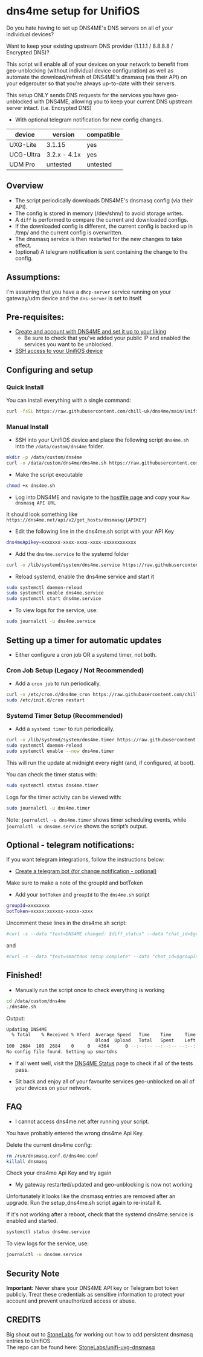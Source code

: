 # dns4me setup for UnifiOS

Do you hate having to set up DNS4ME's DNS servers on all of your individual devices?

Want to keep your existing upstream DNS provider (1.1.1.1 / 8.8.8.8 / Encrypted DNS)?

This script will enable all of your devices on your network to benefit from geo-unblocking (without individual device configuration) as well as
 automate the download/refresh of DNS4ME's dnsmasq (via their API) on your edgerouter so that you're always up-to-date with their servers.
 
 This setup ONLY sends DNS requests for the services you have geo-unblocked with DNS4ME, allowing you to keep your current DNS upstream server intact. (i.e. Encrypted DNS)

+ With optional telegram notification for new config changes.

| device           | version                | compatible |
|------------------|------------------------|------------|
| UXG-Lite | 3.1.15 | yes        |
| UCG-Ultra | 3.2.x - 4.1x | yes |
| UDM Pro | untested | untested |

## Overview

* The script periodically downloads DNS4ME's dnsmasq config (via their API).
* The config is stored in memory (/dev/shm/) to avoid storage writes.
* A `diff` is performed to compare the current and downloaded configs.
* If the downloaded config is different, the current config is backed up in /tmp/ and the current config is overwritten.
* The dnsmasq service is then restarted for the new changes to take effect.
* (optional) A telegram notification is sent containing the change to the config.

## Assumptions:

I'm assuming that you have a `dhcp-server` service running on your gateway/udm device and the `dns-server` is set to itself.

## Pre-requisites:

* [Create and account with DNS4ME and set it up to your liking](https://dns4me.net/)
  * Be sure to check that you've added your public IP and enabled the services you want to be unblocked.
* [SSH access to your UnifiOS device](https://help.ui.com/hc/en-us/articles/204909374-UniFi-Connect-with-SSH-Advanced)

## Configuring and setup

### Quick Install

You can install everything with a single command:

```sh
curl -fsSL https://raw.githubusercontent.com/chill-uk/dns4me/main/UnifiOS/setup_dns4me.sh | sudo bash
```

### Manual Install

* SSH into your UnifiOS device and place the following script `dns4me.sh` into the `/data/custom/dns4me` folder.

```sh
mkdir -p /data/custom/dns4me
curl -o /data/custom/dns4me/dns4me.sh https://raw.githubusercontent.com/chill-uk/dns4me/main/UnifiOS/data/custom/dns4me/dns4me.sh
```

* Make the script executable

```sh
chmod +x dns4me.sh
```

* Log into DNS4ME and navigate to the [hostfile page](https://dns4me.net/user/hosts_file) and copy your `Raw dnsmasq API URL`

It should look something like `https://dns4me.net/api/v2/get_hosts/dnsmasq/{APIKEY}`

* Edit the following line in the dns4me.sh script with your API Key

```sh
dns4meApikey=xxxxxxx-xxxx-xxxx-xxxx-xxxxxxxxxxxx
```

* Add the `dns4me.service` to the systemd folder
```sh
curl -o /lib/systemd/system/dns4me.service https://raw.githubusercontent.com/chill-uk/dns4me/main/UnifiOS/lib/systemd/system/dns4me.service 
```
* Reload systemd, enable the dns4me service and start it

```sh
sudo systemctl daemon-reload
sudo systemctl enable dns4me.service
sudo systemctl start dns4me.service
```

* To view logs for the service, use:
```sh
sudo journalctl -u dns4me.service
```
## Setting up a timer for automatic updates

* Either configure a cron job OR a systemd timer, not both.

### Cron Job Setup (Legacy / Not Recommended)

* Add a `cron job` to run periodically. 

```sh
curl -o /etc/cron.d/dns4me_cron https://raw.githubusercontent.com/chill-uk/dns4me/main/UnifiOS/etc/cron.d/dns4me_cron
sudo /etc/init.d/cron restart
```

### Systemd Timer Setup (Recommended)

* Add a `systemd timer` to run periodically. 

```sh
curl -o /lib/systemd/system/dns4me.timer https://raw.githubusercontent.com/chill-uk/dns4me/main/UnifiOS/lib/systemd/system/dns4me.timer
sudo systemctl daemon-reload
sudo systemctl enable --now dns4me.timer
```

This will run the update at midnight every night (and, if configured, at boot).

You can check the timer status with:

```sh
sudo systemctl status dns4me.timer
```

Logs for the timer activity can be viewed with:

```sh
sudo journalctl -u dns4me.timer
```

Note: `journalctl -u dns4me.timer` shows timer scheduling events, while `journalctl -u dns4me.service` shows the script’s output.

## Optional - telegram notifications:

If you want telegram integrations, follow the instructions below:

* [Create a telegram bot (for change notification - optional)](https://sendpulse.com/knowledge-base/chatbot/create-telegram-chatbot)

Make sure to make a note of the groupId and botToken

* Add your `botToken` and `groupId` to the `dns4me.sh` script

```sh
groupId=xxxxxxxx
botToken=xxxxx:xxxxxx-xxxxx-xxxx
```

Uncomment these lines in the dns4me.sh script:

```sh
#curl -s --data "text=DNS4ME changed: $diff_status" --data "chat_id=$groupId" 'https://api.telegram.org/bot'$botToken'/sendMessage' > /dev/null
```
and
```sh
#curl -s --data "text=smartdns setup complete" --data "chat_id=$groupId" 'https://api.telegram.org/bot'$botToken'/sendMessage' > /dev$
```

## Finished!

* Manually run the script once to check everything is working

```sh
cd /data/custom/dns4me
./dns4me.sh
```
Output:
```sh
Updating DNS4ME
  % Total    % Received % Xferd  Average Speed   Time    Time     Time  Current
                                 Dload  Upload   Total   Spent    Left  Speed
100  2684  100  2684    0     0   4364      0 --:--:-- --:--:-- --:--:--  4364
No config file found. Setting up smartdns
```

* If all went well, visit the [DNS4ME Status](http://dns4me.net/check) page to check if all of the tests pass.

* Sit back and enjoy all of your favourite services geo-unblocked on all of your devices on your network.

## FAQ

* I cannot access dns4me.net after running your script.

You have probably entered the wrong dns4me Api Key.

Delete the current dns4me config:

```sh
rm /run/dnsmasq.conf.d/dns4me.conf
killall dnsmasq
```

Check your dns4me Api Key and try again

* My gateway restarted/updated and geo-unblocking is now not working

Unfortunately it looks like the dnsmasq entries are removed after an upgrade. Run the setup_dns4me.sh script again to re-install it.

If it's not working after a reboot, check that the systemd dns4me.service is enabled and started.
```sh
systemctl status dns4me.service
```
To view logs for the service, use:
```sh
journalctl -u dns4me.service
```

## Security Note

**Important:** Never share your DNS4ME API key or Telegram bot token publicly. Treat these credentials as sensitive information to protect your account and prevent unauthorized access or abuse.

## CREDITS
Big shout out to [StoneLabs](https://github.com/StoneLabs) for working out how to add persistent dnsmasq entries to UnifiOS.\
The repo can be found here: [StoneLabs/unifi-uxg-dnsmasq](https://github.com/StoneLabs/unifi-uxg-dnsmasq)